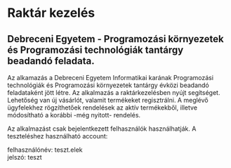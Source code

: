 # Raktár kezelés
## Debreceni Egyetem - Programozási környezetek és Programozási technológiák tantárgy beadandó feladata.
<p>
Az alkamazás a Debreceni Egyetem Informatikai karának Programozási technológiák és Programozási környezetek tantárgy évközi beadandó feladataként jött létre. Az alkalmazás a raktárkezelésben nyújt segítséget. Lehetőség van új vásárlót, valamit termékeket regisztrálni. A meglévő ügyfelekhez rögzíthetőek rendelések az aktív termékekből, illetve módosítható a korábbi -még nyitott- rendelés.
</p>
<p>
Az alkalmazást csak bejelentkezett felhasználók használhatják. A teszteléshez használható account:
</p>
<p>
felhasználónév: teszt.elek<br />
jelszó: teszt
</p>
